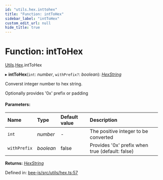 ```yaml
---
id: "utils.hex.inttohex"
title: "Function: intToHex"
sidebar_label: "intToHex"
custom_edit_url: null
hide_title: true
---
```


# Function: intToHex

[Utils](../modules/utils.md).[Hex](../modules/utils.hex.md).intToHex

▸ **intToHex**(`int`: *number*, `withPrefix?`: *boolean*): [*HexString*](../types/utils.hex.hexstring.md)

Converst integer number to hex string.

Optionally provides '0x' prefix or padding

#### Parameters:

Name | Type | Default value | Description |
:------ | :------ | :------ | :------ |
`int` | *number* | - | The positive integer to be converted   |
`withPrefix` | *boolean* | false | Provides '0x' prefix when true (default: false)    |

**Returns:** [*HexString*](../types/utils.hex.hexstring.md)

Defined in: [bee-js/src/utils/hex.ts:57](https://github.com/ethersphere/bee-js/blob/7dfd556/src/utils/hex.ts#L57)

